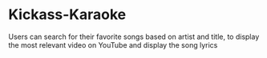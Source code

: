 # Kickass-Karaoke
Users can search for their favorite songs based on artist and title, to display the most relevant video on YouTube and display the song lyrics
